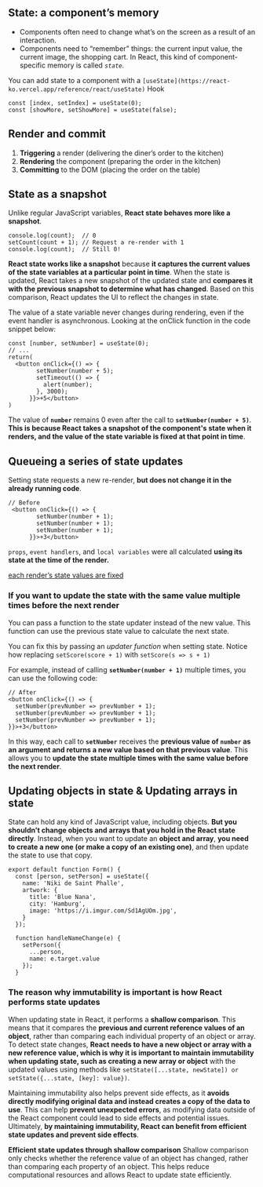 
## **State: a component’s memory**

- Components often need to change what’s on the screen as a result of an interaction.
- Components need to “remember” things: the current input value, the current image, the shopping cart. In React, this kind of component-specific memory is called *`state`.*

You can add state to a component with a `[useState](https://react-ko.vercel.app/reference/react/useState)` Hook

```tsx
const [index, setIndex] = useState(0);
const [showMore, setShowMore] = useState(false);
```

## **Render and commit**

1. **Triggering** a render (delivering the diner’s order to the kitchen)
2. **Rendering** the component (preparing the order in the kitchen)
3. **Committing** to the DOM (placing the order on the table)

## **State as a snapshot**

Unlike regular JavaScript variables, **React state behaves more like a snapshot**.

```tsx
console.log(count);  // 0
setCount(count + 1); // Request a re-render with 1
console.log(count);  // Still 0!
```

**React state works like a snapshot** because **it captures the current values of the state variables at a particular point in time**. When the state is updated, React takes a new snapshot of the updated state and **compares it with the previous snapshot to determine what has changed**. Based on this comparison, React updates the UI to reflect the changes in state.

The value of a state variable never changes during rendering, even if the event handler is asynchronous. Looking at the onClick function in the code snippet below:

```tsx
const [number, setNumber] = useState(0);
// ...
return(
  <button onClick={() => {
        setNumber(number + 5);
        setTimeout(() => {
          alert(number);
        }, 3000);
      }}>+5</button>
)
```

The value of **`number`** remains 0 even after the call to **`setNumber(number + 5)`**. **This is because React takes a snapshot of the component's state when it renders, and the value of the state variable is fixed at that point in time**.

## **Queueing a series of state updates**

Setting state requests a new re-render, **but does not change it in the already running code**.

```tsx
// Before
 <button onClick={() => {
        setNumber(number + 1);
        setNumber(number + 1);
        setNumber(number + 1);
      }}>+3</button>
```

`props`, `event handlers`, and `local variables` were all calculated **using its state at the time of the render.**

[each render’s state values are fixed](https://react-ko.vercel.app/learn/state-as-a-snapshot#rendering-takes-a-snapshot-in-time)

### If you want to update the state with the same value multiple times before the next render

You can pass a function to the state updater instead of the new value. This function can use the previous state value to calculate the next state.

You can fix this by passing an *updater function* when setting state. Notice how replacing `setScore(score + 1)` with `setScore(s => s + 1)`

For example, instead of calling **`setNumber(number + 1)`** multiple times, you can use the following code:

```tsx
// After
<button onClick={() => {
  setNumber(prevNumber => prevNumber + 1);
  setNumber(prevNumber => prevNumber + 1);
  setNumber(prevNumber => prevNumber + 1);
}}>+3</button>
```

In this way, each call to **`setNumber`** receives the **previous value of `number` as an argument and returns a new value based on that previous value**. This allows you to **update the state multiple times with the same value before the next render**.

## **Updating objects in state & Updating arrays in state**

State can hold any kind of JavaScript value, including objects. **But you shouldn’t change objects and arrays that you hold in the React state directly**. Instead, when you want to update an **object and array**, **you need to create a new one (or make a copy of an existing one)**, and then update the state to use that copy.

```tsx
export default function Form() {
  const [person, setPerson] = useState({
    name: 'Niki de Saint Phalle',
    artwork: {
      title: 'Blue Nana',
      city: 'Hamburg',
      image: 'https://i.imgur.com/Sd1AgUOm.jpg',
    }
  });

  function handleNameChange(e) {
    setPerson({
      ...person,
      name: e.target.value
    });
  }
```

### The reason why immutability is important is how React performs state updates

When updating state in React, it performs a **shallow comparison**. This means that it compares the **previous and current reference values of an object**, rather than comparing each individual property of an object or array. To detect state changes, **React needs to have a new object or array with a new reference value, which is why it is important to maintain immutability when updating state, such as creating a new array or object** with the updated values using methods like `setState([...state, newState]) or setState({...state, [key]: value})`.

Maintaining immutability also helps prevent side effects, as it **avoids directly modifying original data and instead creates a copy of the data to use**. This can help **prevent unexpected errors**, as modifying data outside of the React component could lead to side effects and potential issues. Ultimately, **by maintaining immutability, React can benefit from efficient state updates and prevent side effects**.

**Efficient state updates through shallow comparison**
Shallow comparison only checks whether the reference value of an object has changed, rather than comparing each property of an object. This helps reduce computational resources and allows React to update state efficiently.
